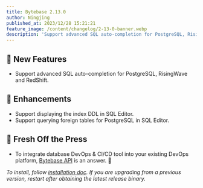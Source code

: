 ```yaml
---
title: Bytebase 2.13.0
author: Ningjing
published_at: 2023/12/28 15:21:21
feature_image: /content/changelog/2-13-0-banner.webp
description: 'Support advanced SQL auto-completion for PostgreSQL, RisingWave and RedShift.'
---
```


## 🚀 New Features

- Support advanced SQL auto-completion for PostgreSQL, RisingWave and RedShift.

## 🎄 Enhancements

- Support displaying the index DDL in SQL Editor.
- Support querying foreign tables for PostgreSQL in SQL Editor.

## 📰 Fresh Off the Press

- To integrate database DevOps & CI/CD tool into your existing DevOps platform, [Bytebase API](/blog/api) is an answer. 🔌

_To install, follow [installation doc](/docs/get-started/install/overview). If you are upgrading from a previous version, restart after obtaining the latest release binary._
